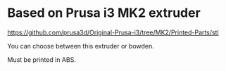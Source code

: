 # Based on Prusa i3 MK2 extruder

https://github.com/prusa3d/Original-Prusa-i3/tree/MK2/Printed-Parts/stl

You can choose between this extruder or bowden.

Must be printed in ABS.
